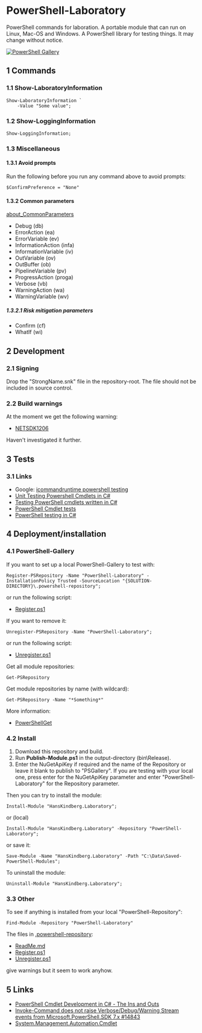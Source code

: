 # PowerShell-Laboratory

PowerShell commands for laboration. A portable module that can run on Linux, Mac-OS and Windows. A PowerShell library for testing things. It may change without notice.

[![PowerShell Gallery](https://img.shields.io/powershellgallery/v/HansKindberg.Laboratory.svg?label=PowerShell%20Gallery)](https://www.powershellgallery.com/packages/HansKindberg.Laboratory)

## 1 Commands

### 1.1 Show-LaboratoryInformation

    Show-LaboratoryInformation `
        -Value "Some value";

### 1.2 Show-LoggingInformation

    Show-LoggingInformation;

### 1.3 Miscellaneous

#### 1.3.1 Avoid prompts

Run the following before you run any command above to avoid prompts:

	$ConfirmPreference = "None"

#### 1.3.2 Common parameters

[about_CommonParameters](https://learn.microsoft.com/en-us/powershell/module/microsoft.powershell.core/about/about_commonparameters)

- Debug (db)
- ErrorAction (ea)
- ErrorVariable (ev)
- InformationAction (infa)
- InformationVariable (iv)
- OutVariable (ov)
- OutBuffer (ob)
- PipelineVariable (pv)
- ProgressAction (proga)
- Verbose (vb)
- WarningAction (wa)
- WarningVariable (wv)

##### 1.3.2.1 Risk mitigation parameters

- Confirm (cf)
- WhatIf (wi)

## 2 Development

### 2.1 Signing

Drop the "StrongName.snk" file in the repository-root. The file should not be included in source control.

### 2.2 Build warnings

At the moment we get the following warning:

- [NETSDK1206](https://learn.microsoft.com/en-us/dotnet/core/tools/sdk-errors/netsdk1206)

Haven't investigated it further.

## 3 Tests

### 3.1 Links

- Google: [icommandruntime powershell testing](https://www.google.com/search?q=icommandruntime+powershell+testing)
- [Unit Testing Powershell Cmdlets in C#](https://fgimian.github.io/unit-testing-powershell-cmdlets-in-c-sharp/)
- [Testing PowerShell cmdlets written in C#](https://pawelszczygielski.pl/2021/05/06/testing-powershell-cmdlets-written-in-c)
- [PowerShell Cmdlet tests](https://github.com/deadlydog/PowerShellCmdletInCSharpExample)
- [PowerShell testing in C#](https://gist.github.com/DigitalAXPP/935255e8ec984f3e24245386f491bcf1)

## 4 Deployment/installation

### 4.1 PowerShell-Gallery

If you want to set up a local PowerShell-Gallery to test with:

    Register-PSRepository -Name "PowerShell-Laboratory" -InstallationPolicy Trusted -SourceLocation "{SOLUTION-DIRECTORY}\.powershell-repository";

or run the following script:

- [Register.ps1](/.powershell-repository/Register.ps1)

If you want to remove it:

	Unregister-PSRepository -Name "PowerShell-Laboratory";

or run the following script:

- [Unregister.ps1](/.powershell-repository/Unregister.ps1)

Get all module repositories:

	Get-PSRepository

Get module repositories by name (with wildcard):

	Get-PSRepository -Name "*Something*"

More information:

- [PowerShellGet](https://learn.microsoft.com/en-us/powershell/module/powershellget#powershellget)

### 4.2 Install

1. Download this repository and build.
2. Run **Publish-Module.ps1** in the output-directory (bin\Release).
3. Enter the NuGetApiKey if required and the name of the Repository or leave it blank to publish to "PSGallery". If you are testing with your local one, press enter for the NuGetApiKey parameter and enter "PowerShell-Laboratory" for the Repository parameter.

Then you can try to install the module:

    Install-Module "HansKindberg.Laboratory";

or (local)

	Install-Module "HansKindberg.Laboratory" -Repository "PowerShell-Laboratory";

or save it:

    Save-Module -Name "HansKindberg.Laboratory" -Path "C:\Data\Saved-PowerShell-Modules";

To uninstall the module:

    Uninstall-Module "HansKindberg.Laboratory";

### 3.3 Other

To see if anything is installed from your local "PowerShell-Repository":

	Find-Module -Repository "PowerShell-Laboratory"

The files in [.powershell-repository](/.powershell-repository):

- [ReadMe.md](/.powershell-repository/ReadMe.md)
- [Register.ps1](/.powershell-repository/Register.ps1)
- [Unregister.ps1](/.powershell-repository/Unregister.ps1)

give warnings but it seem to work anyhow.

## 5 Links

- [PowerShell Cmdlet Development in C# - The Ins and Outs](https://www.pluralsight.com/courses/powershell-cmdlet-development-csharp)
- [Invoke-Command does not raise Verbose/Debug/Warning Stream events from Microsoft.PowerShell.SDK 7.x #14843](https://github.com/PowerShell/PowerShell/issues/14843)
- [System.Management.Automation.Cmdlet](https://github.com/PowerShell/PowerShell/blob/master/src/System.Management.Automation/engine/cmdlet.cs)